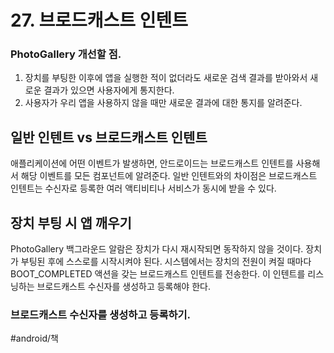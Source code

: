 # 27. 브로드캐스트 인텐트
### PhotoGallery 개선할 점.
1. 장치를 부팅한 이후에 앱을 실행한 적이 없더라도 새로운 검색 결과를 받아와서 새로운 결과가 있으면 사용자에게 통지한다. 
2. 사용자가 우리 앱을 사용하지 않을 때만 새로운 결과에 대한 통지를 알려준다.

## 일반 인텐트 vs 브로드캐스트 인텐트
애플리케이션에 어떤 이벤트가 발생하면, 안드로이드는 브로드캐스트 인텐트를 사용해서 해당 이벤트를 모든 컴포넌트에 알려준다. 
일반 인텐트와의 차이점은 브로드캐스트 인텐트는 수신자로 등록한 여러 액티비티나 서비스가 동시에 받을 수 있다. 

## 장치 부팅 시 앱 깨우기
PhotoGallery 백그라운드 알람은 장치가 다시 재시작되면 동작하지 않을 것이다.
장치가 부팅된 후에 스스로를 시작시켜야 된다.
시스템에서는 장치의 전원이 켜질 때마다 BOOT_COMPLETED 액션을 갖는 브로드캐스트 인텐트를 전송한다.
이 인텐트를 리스닝하는 브로드캐스트 수신자를 생성하고 등록해야 한다.

### 브로드캐스트 수신자를 생성하고 등록하기.


#android/책